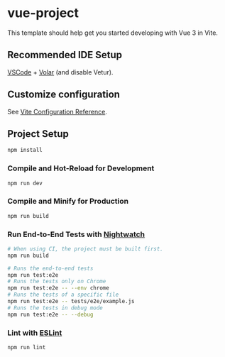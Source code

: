 # vue-project

This template should help get you started developing with Vue 3 in Vite.

## Recommended IDE Setup

[VSCode](https://code.visualstudio.com/) + [Volar](https://marketplace.visualstudio.com/items?itemName=Vue.volar) (and disable Vetur).

## Customize configuration

See [Vite Configuration Reference](https://vitejs.dev/config/).

## Project Setup

```sh
npm install
```

### Compile and Hot-Reload for Development

```sh
npm run dev
```

### Compile and Minify for Production

```sh
npm run build
```

  ### Run End-to-End Tests with [Nightwatch](https://nightwatchjs.org/)

  ```sh
  # When using CI, the project must be built first.
  npm run build

  # Runs the end-to-end tests
  npm run test:e2e
  # Runs the tests only on Chrome
  npm run test:e2e -- --env chrome
  # Runs the tests of a specific file
  npm run test:e2e -- tests/e2e/example.js
  # Runs the tests in debug mode
  npm run test:e2e -- --debug
  ```
      
### Lint with [ESLint](https://eslint.org/)

```sh
npm run lint
```
